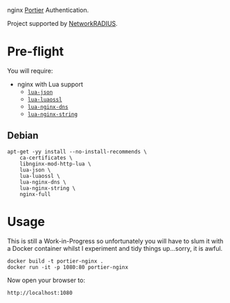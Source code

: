 nginx [Portier](https://portier.github.io/) Authentication.

Project supported by [NetworkRADIUS](https://networkradius.com/).

# Pre-flight

You will require:

 * nginx with Lua support
     * [`lua-json`](https://github.com/harningt/luajson)
     * [`lua-luaossl`](http://25thandclement.com/~william/projects/luaossl.html)
     * [`lua-nginx-dns`](https://github.com/openresty/lua-resty-dns)
     * [`lua-nginx-string`](https://github.com/openresty/lua-resty-string)

## Debian

    apt-get -yy install --no-install-recommends \
    	ca-certificates \
    	libnginx-mod-http-lua \
    	lua-json \
    	lua-luaossl \
    	lua-nginx-dns \
    	lua-nginx-string \
    	nginx-full

# Usage

This is still a Work-in-Progress so unfortunately you will have to slum it with a Docker container whilst I experiment and tidy things up...sorry, it is awful.

    docker build -t portier-nginx .
    docker run -it -p 1080:80 portier-nginx

Now open your browser to:

    http://localhost:1080
